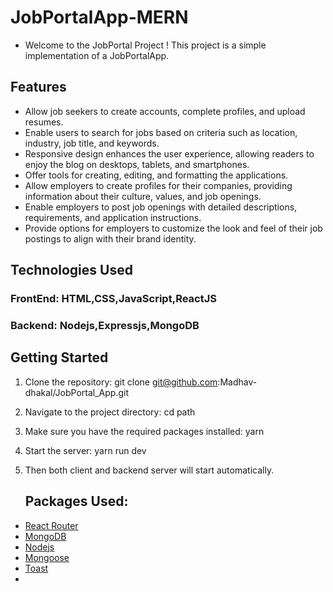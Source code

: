 # JobPortalApp-MERN
- Welcome to the JobPortal Project ! This project is a simple implementation of a JobPortalApp.
 ## Features
 -   Allow job seekers to create accounts, complete profiles, and upload resumes.
 -   Enable users to search for jobs based on criteria such as location, industry, job title, and keywords.
 -   Responsive design enhances the user experience, allowing readers to enjoy the blog on desktops, tablets, and smartphones.
 -    Offer tools for creating, editing, and formatting the applications.
 -   Allow employers to create profiles for their companies, providing information about their culture, values, and job openings.
 -   Enable employers to post job openings with detailed descriptions, requirements, and application instructions.
 -   Provide options for employers to customize the look and feel of their job postings to align with their brand identity. 


## Technologies Used
### FrontEnd: HTML,CSS,JavaScript,ReactJS
### Backend: Nodejs,Expressjs,MongoDB
## Getting Started
1. Clone the repository:
   git clone git@github.com:Madhav-dhakal/JobPortal_App.git
2. Navigate to the project directory:
   cd path
3. Make sure you have the required packages installed: yarn
4. Start the server: yarn run dev
5. Then both client and backend server will start automatically.
   
   ## Packages Used:
  -  [React Router](https://www.npmjs.com/package/react-router-dom)
  - [MongoDB](https://www.mongodb.com/cloud/atlas/register)
  - [Nodejs](https://nodejs.org/en)
  - [Mongoose](https://mongoosejs.com/)
  - [Toast](https://www.npmjs.com/package/react-toastify)
  - 
